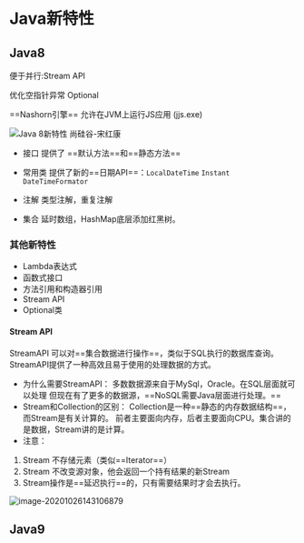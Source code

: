 # Java新特性

## Java8

便于并行:Stream API

优化空指针异常 Optional 

==Nashorn引擎== 允许在JVM上运行JS应用 (jjs.exe)

![Java 8新特性 尚硅谷-宋红康](https://raw.githubusercontent.com/terttyliu/Java/main/img/20201026130300.bmp)

* 接口
  提供了 ==默认方法==和==静态方法==  

* 常用类
  提供了新的==日期API==：`LocalDateTime` `Instant` `DateTimeFormator` 
*  注解
  类型注解，重复注解
* 集合
   延时数组，HashMap底层添加红黑树。

### 其他新特性

* Lambda表达式
* 函数式接口
* 方法引用和构造器引用
* Stream API
* Optional类 

####  Stream API

StreamAPI 可以对==集合数据进行操作==，类似于SQL执行的数据库查询。 StreamAPI提供了一种高效且易于使用的处理数据的方式。 

* 为什么需要StreamAPI： 
  多数数据源来自于MySql，Oracle。在SQL层面就可以处理 但现在有了更多的数据源，==NoSQL需要Java层面进行处理。==
*  Stream和Collection的区别：
   Collection是一种==静态的内存数据结构==，而Stream是有关计算的。 前者主要面向内存，后者主要面向CPU。集合讲的是数据，Stream讲的是计算。
*  注意：
  1. Stream 不存储元素（类似==Iterator==） 
  2. Stream 不改变源对象，他会返回一个持有结果的新Stream 
  3. Stream操作是==延迟执行==的，只有需要结果时才会去执行。

![image-20201026143106879](https://raw.githubusercontent.com/terttyliu/Java/main/img/Stream%E6%93%8D%E4%BD%9C%E6%AD%A5%E9%AA%A420201026143106.png)

## Java9

